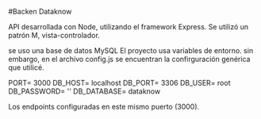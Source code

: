 #Backen Dataknow

API desarrollada con Node, utilizando el framework Express.
Se utilizó un patrón M, vista-controlador.

se uso una base de datos MySQL
El proyecto usa variables de entorno. sin embargo, en el archivo config.js se encuentran la confirguración genérica que utilicé.

PORT= 3000
DB_HOST= localhost
DB_PORT= 3306
DB_USER= root
DB_PASSWORD= ''
DB_DATABASE= dataknow

Los endpoints configuradas en este mismo puerto (3000).

